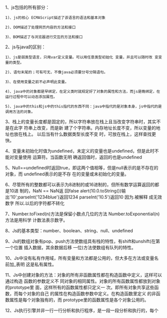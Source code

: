1、js包括的所有部分：

	1)、js的核心 ECMAScript描述了该语言的语法和基本对象

	2)、DOM描述了处理网页内容的方法和接口

	3）、BOM描述了与浏览器进行交互的方法和接口

2、js与java的区别：  

	1）、js是弱类型语言，只用var定义变量。可以用任意类型初始化 变量，并且可以随时改 变变量的类型。

	2)、语句末尾的；可有可无，不像java必须要分号分隔语句。

	3）、在使用变量之前不必声明此变量。

	4)、java中的对象都是早绑定，在定义类时就规定好了对象的属性和方法，而js是晚绑定，在运行过程中可以动态添加属性。

	5)、java中的this和js中的this指代的东西不同：java中指代的是对象本身，js中指代的是调用方法的对象。

3、栈上的变量长度都是固定的，所以字符串放在栈上且当改变字符串时，其实不是在此字 符串上改变，而是新 建了个字符串。内存地址长度不变，所以变量的地址也放在栈上。 以后当有什么数据类型长度不变 时，可放在栈上，这样查找更快。

4、变量未初始化时值为undefined，未定义的变量也是undefined，但是此时不能对变量使用 运算符。当函数无明 确返回值时，返回的也是undefined

5、Null==undefined时返回true，即这两个值相等，但是null表示的是不存在的对象，而 undefined表示的是不存 在的变量或未初始化的变量。

6、尽管所有的整数都可以表示为8进制的或16进制的，但所有数学运算返回的都是10进 制的，NaN == NaN返 回false  alert(10.0.toString())输出'10';parseInt('1234blue')返回1234   parseInt('10.5')返回10 因为.被解释 成无效数字 所以.以后的字符都不转化

7、Number.toFixed(n)方法是保留小数点几位的方法 Number.toExponential(n)方法是用科学 计数法表示数字。

8、Js的基本类型：number、boolean、string、null、undefined

9、Js的数组对象有pop、push方法使数组具有栈的特性，有shift和unshift(在第一个位置 插入数据，其余数据后移 一位)方法使数组有队列的特性。

10、Js中没有私有作用域，所有变量和方法都是公用的，但大多在方法或变量名前加_表明 这是私有属性。

11、Js中创建对象的方法：对象的所有非函数属性都在构造函数中定义，这样可以通过构造 函数的参数定义不 同对象的相同属性。对象的所有函数属性都放到对象的prototype里 面，这样所有的函数属性都只定义一 次。即所有对象共享这些函数，而每个对象的自己 的属性在构造函数参数中定义。在构造函数里定义 的非函数属性是每个对象独有的，而 prototype里的函数属性是各个对象公用的。

12、Js执行引擎并非一行一行分析和执行程序，是一段一段分析和执行的，每个<script>标签为一段，是先执行函 数定义语句，然后再按顺序执行其他语句，所以如果两次定义了同一个函数，并且在第一个函数定义后 第二个函数定义前调用此函数的话，执行的是第二次函数定义的语句。但是变量的赋值不是先执行.

13、Js中创建对象的语句：var obj = new Object()<====>var obj = {};Object.call(obj);

14、Js中的闭包：就是在构造函数体内定义另外的函数作为目标对象的方法函数，而这个对象的方法函数反过来 引用外层函数体中的临时变量。这使得只要目标对象在生存期内始终能保持其方法，就能间接保持原构 造函数体当时用到的临时变量值。尽管最开始的构造函数调用已经结束，临时变量的名称也都消失了， 但在目标对象的方法内始终能引用到该变量的值，而且该值只能通过这种方法来访问。即使再次调用相 同的构造函数，但只会生成新对象和方法，新的临时变量只是对应新的值，和上次那次调用是各自独立 的。

15、call、apply方法能增加函数的复用性，也就是说此俩方法能使函数在不同的作用域中调用。

16、必须要全面理解prototype、constructor、构造函数之间的关系：

 person.prototype指向了原型对象，而person.prototype.constructor又指回了person。原型对象中除了包含constructor属性之外，还包括后来添加到prototype中的其他属性。person的每个实例：person1和person2都包含一个内部属性，该属性仅仅指向了person.prototype.换句话说他们与构造函数没有直接的关系。其中person相当于类，而person1和person2相当于对象，person的constructor是Function，person1和person2的constructor是person(),但是当显示给person的prototype赋予一个对象时：person.prototype= new animal()此时,peroson1和person2的constructor指向animal(),而person的constructor仍然指向Function();这点说明：对象中的指针指向的是原型而不是指向构造函数。如果在对象创建之后再给prototype显示赋值，那么赋值后的prototype中的属性不能出现在以前创建的对象中：eg function fxh(){};function beyond(){name:'beyond'};

f = new fxh();alert(f.name);fxh.prototype = new beyond();

17、当改变了函数的prototype后，相应的constructor也发生了变化：js高级程序设计学习笔记

注意：当subtype.prototype = new SuperType()时候，subtype的实例instance的prototype指向了subtype prototype即supertype的一个实例，所有此prototype里面的默认的_proto_指向了supertype的prototype，所以instance的constructor指向了supertype。

18、函数表达式和函数声明的区别：及var fxh = function(){}和function fxh(){}的区别，前者是代码执行到相应行的时候才会有函数定义，而后者在代码执行以前便把函数定义加载到作用域中。

19、addEventListener方法是大多数浏览器为元素绑定事件的方法，attachEvent是ie为元素绑定事件的方法。他们的区别：

> 1、后者传入的第一个参数是事件名称，但前面要加on 比如onclick 前者传入的第一个参数也是事件名称，但不加on 比如click 
> 2、前者可以通过第三个boolean型参数规定事件在冒泡阶段处理还是在捕获阶段处理，而后者只能在冒泡阶段处理。 3、前者的执行作用域是调用方法的元素的作用域，即this指向的是调用元素，而后者的执行作用域是全局，即this === window

20、屏蔽a标签的href属性并使onclick事件生效的方法：

    function hrefHidden(){
    	var fxh = document.getElementsByName('fxh')[0];

    	fxh.onclick = function(event){
		    alert('fxh')
		    window.event.returnValue = false;
   		}
    }